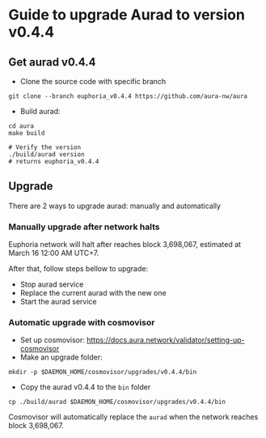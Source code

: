 # Guide to upgrade Aurad to version v0.4.4

## Get aurad v0.4.4

- Clone the source code with specific branch

```
git clone --branch euphoria_v0.4.4 https://github.com/aura-nw/aura
```

- Build aurad:
```
cd aura
make build

# Verify the version
./build/aurad version
# returns euphoria_v0.4.4
```
## Upgrade

There are 2 ways to upgrade aurad: manually and automatically

### Manually upgrade after network halts

Euphoria network will halt after reaches block 3,698,067, estimated at March 16 12:00 AM UTC+7.

After that, follow steps bellow to upgrade:
- Stop aurad service
- Replace the current aurad with the new one
- Start the aurad service

### Automatic upgrade with cosmovisor
- Set up cosmovisor: https://docs.aura.network/validator/setting-up-cosmovisor
- Make an upgrade folder:
```
mkdir -p $DAEMON_HOME/cosmovisor/upgrades/v0.4.4/bin
```
- Copy the aurad v0.4.4 to the `bin` folder
```
cp ./build/aurad $DAEMON_HOME/cosmovisor/upgrades/v0.4.4/bin
```

Cosmovisor will automatically replace the `aurad` when the network reaches block 3,698,067.
